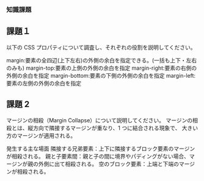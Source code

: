 ### 知識課題

## 課題１

以下の CSS プロパティについて調査し、それぞれの役割を説明してください。

margin:要素の全四辺(上下左右)の外側の余白を指定できる。(一括も上下・左右のみも)
margin-top:要素の上側の外側の余白を指定
margin-right:要素の右側の外側の余白を指定
margin-bottom:要素の下側の外側の余白を指定
margin-left:要素の左側の外側の余白を指定

## 課題 2

マージンの相殺（Margin Collapse）について説明してください。
マージンの相殺とは、縦方向で隣接するマージンが重なり、1 つに結合される現象で、
大きい方のマージンが適用される。

発生する主な場面
隣接する兄弟要素：上下に隣接するブロック要素のマージンが相殺される。
親と子要素間：親と子の間に境界やパディングがない場合、マージンが親の外側に出て相殺される。
空のブロック要素：上端と下端のマージンが相殺される。
